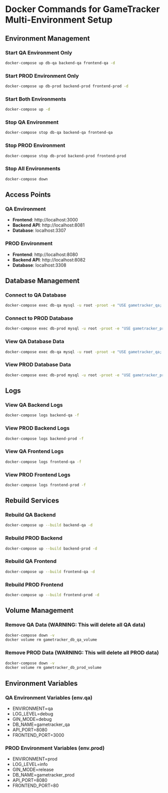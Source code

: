 # Docker Commands for GameTracker Multi-Environment Setup

## Environment Management

### Start QA Environment Only
```bash
docker-compose up db-qa backend-qa frontend-qa -d
```

### Start PROD Environment Only
```bash
docker-compose up db-prod backend-prod frontend-prod -d
```

### Start Both Environments
```bash
docker-compose up -d
```

### Stop QA Environment
```bash
docker-compose stop db-qa backend-qa frontend-qa
```

### Stop PROD Environment
```bash
docker-compose stop db-prod backend-prod frontend-prod
```

### Stop All Environments
```bash
docker-compose down
```

## Access Points

### QA Environment
- **Frontend**: http://localhost:3000
- **Backend API**: http://localhost:8081
- **Database**: localhost:3307

### PROD Environment
- **Frontend**: http://localhost:8080
- **Backend API**: http://localhost:8082
- **Database**: localhost:3308

## Database Management

### Connect to QA Database
```bash
docker-compose exec db-qa mysql -u root -proot -e "USE gametracker_qa; SHOW TABLES;"
```

### Connect to PROD Database
```bash
docker-compose exec db-prod mysql -u root -proot -e "USE gametracker_prod; SHOW TABLES;"
```

### View QA Database Data
```bash
docker-compose exec db-qa mysql -u root -proot -e "USE gametracker_qa; SELECT COUNT(*) FROM games;"
```

### View PROD Database Data
```bash
docker-compose exec db-prod mysql -u root -proot -e "USE gametracker_prod; SELECT COUNT(*) FROM games;"
```

## Logs

### View QA Backend Logs
```bash
docker-compose logs backend-qa -f
```

### View PROD Backend Logs
```bash
docker-compose logs backend-prod -f
```

### View QA Frontend Logs
```bash
docker-compose logs frontend-qa -f
```

### View PROD Frontend Logs
```bash
docker-compose logs frontend-prod -f
```

## Rebuild Services

### Rebuild QA Backend
```bash
docker-compose up --build backend-qa -d
```

### Rebuild PROD Backend
```bash
docker-compose up --build backend-prod -d
```

### Rebuild QA Frontend
```bash
docker-compose up --build frontend-qa -d
```

### Rebuild PROD Frontend
```bash
docker-compose up --build frontend-prod -d
```

## Volume Management

### Remove QA Data (WARNING: This will delete all QA data)
```bash
docker-compose down -v
docker volume rm gametracker_db_qa_volume
```

### Remove PROD Data (WARNING: This will delete all PROD data)
```bash
docker-compose down -v
docker volume rm gametracker_db_prod_volume
```

## Environment Variables

### QA Environment Variables (env.qa)
- ENVIRONMENT=qa
- LOG_LEVEL=debug
- GIN_MODE=debug
- DB_NAME=gametracker_qa
- API_PORT=8080
- FRONTEND_PORT=3000

### PROD Environment Variables (env.prod)
- ENVIRONMENT=prod
- LOG_LEVEL=info
- GIN_MODE=release
- DB_NAME=gametracker_prod
- API_PORT=8080
- FRONTEND_PORT=80
